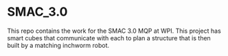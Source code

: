 # SMAC_3.0
This repo contains the work for the SMAC 3.0 MQP at WPI. This project has smart cubes that communicate with each to plan a structure that is then built by a matching inchworm robot.
